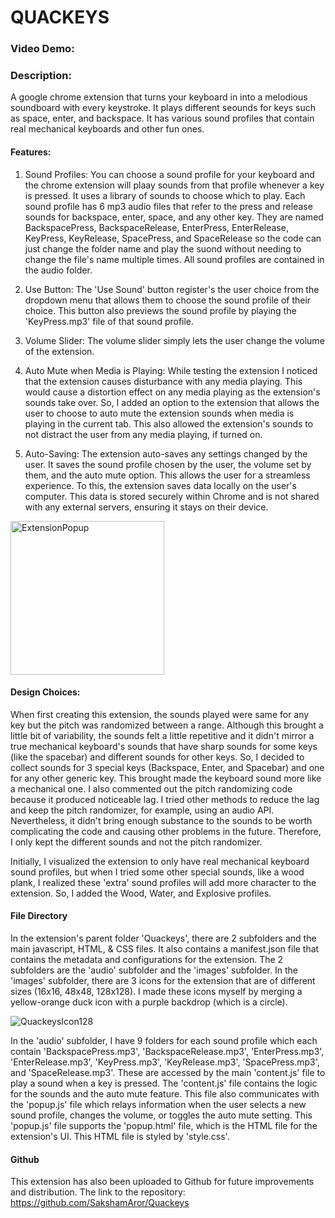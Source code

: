 # QUACKEYS
### Video Demo:  <URL HERE>
### Description:
A google chrome extension that turns your keyboard in into a melodious soundboard with every keystroke. It plays different seounds for keys such as space, enter, and backspace. It has various sound profiles that contain real mechanical keyboards and other fun ones.

#### Features:
1) Sound Profiles:
You can choose a sound profile for your keyboard and the chrome extension will plaay sounds from that profile whenever a key is pressed. It uses a library of sounds to choose which to play. Each sound profile has 6 mp3 audio files that refer to the press and release sounds for backspace, enter, space, and any other key. They are named BackspacePress, BackspaceRelease, EnterPress, EnterRelease, KeyPress, KeyRelease, SpacePress, and SpaceRelease so the code can just change the folder name and play the suond without needing to change the file's name multiple times. All sound profiles are contained in the audio folder.

2) Use Button:
The 'Use Sound' button register's the user choice from the dropdown menu that allows them to choose the sound profile of their choice. This button also previews the sound profile by playing the 'KeyPress.mp3' file of that sound profile.

3) Volume Slider:
The volume slider simply lets the user change the volume of the extension.

4) Auto Mute when Media is Playing:
While testing the extension I noticed that the extension causes disturbance with any media playing. This would cause a distortion effect on any media playing as the extension's sounds take over. So, I added an option to the extension that allows the user to choose to auto mute the extension sounds when media is playing in the current tab. This also allowed the extension's sounds to not distract the user from any media playing, if turned on.

5) Auto-Saving:
The extension auto-saves any settings changed by the user. It saves the sound profile chosen by the user, the volume set by them, and the auto mute option. This allows the user for a streamless experience. To this, the extension saves data locally on the user's computer. This data is stored securely within Chrome and is not shared with any external servers, ensuring it stays on their device.

<img width="246" alt="ExtensionPopup" src="https://github.com/user-attachments/assets/bafadc16-6259-4792-bfe4-bb55bff0c318">

#### Design Choices:
When first creating this extension, the sounds played were same for any key but the pitch was randomized between a range. Although this brought a little bit of variability, the sounds felt a little repetitive and it didn't mirror a true mechanical keyboard's sounds that have sharp sounds for some keys (like the spacebar) and different sounds for other keys. So, I decided to collect sounds for 3 special keys (Backspace, Enter, and Spacebar) and one for any other generic key. This brought made the keyboard sound more like a mechanical one. I also commented out the pitch randomizing code because it produced noticeable lag. I tried other methods to reduce the lag and keep the pitch randomizer, for example, using an audio API. Nevertheless, it didn't bring enough substance to the sounds to be worth complicating the code and causing other problems in the future. Therefore, I only kept the different sounds and not the pitch randomizer.

Initially, I visualized the extension to only have real mechanical keyboard sound profiles, but when I tried some other special sounds, like a wood plank, I realized these 'extra' sound profiles will add more character to the extension. So, I added the Wood, Water, and Explosive profiles.

#### File Directory
In the extension's parent folder 'Quackeys', there are 2 subfolders and the main javascript, HTML, & CSS files. It also contains a manifest.json file that contains the metadata and configurations for the extension. The 2 subfolders are the 'audio' subfolder and the 'images' subfolder. In the 'images' subfolder, there are 3 icons for the extension that are of different sizes (16x16, 48x48, 128x128). I made these icons myself by merging a yellow-orange duck icon with a purple backdrop (which is a circle).

![QuackeysIcon128](https://github.com/user-attachments/assets/4a03f0e5-cb13-4ea3-873c-fe1a822bb510)

In the 'audio' subfolder, I have 9 folders for each sound profile which each contain 'BackspacePress.mp3', 'BackspaceRelease.mp3', 'EnterPress.mp3', 'EnterRelease.mp3', 'KeyPress.mp3', 'KeyRelease.mp3', 'SpacePress.mp3', and 'SpaceRelease.mp3'. These are accessed by the main 'content.js' file to play a sound when a key is pressed. The 'content.js' file contains the logic for the sounds and the auto mute feature. This file also communicates with the 'popup.js' file which relays information when the user selects a new sound profile, changes the volume, or toggles the auto mute setting. This 'popup.js' file supports the 'popup.html' file, which is the HTML file for the extension's UI. This HTML file is styled by 'style.css'.

#### Github
This extension has also been uploaded to Github for future improvements and distribution. The link to the repository: https://github.com/SakshamAror/Quackeys
